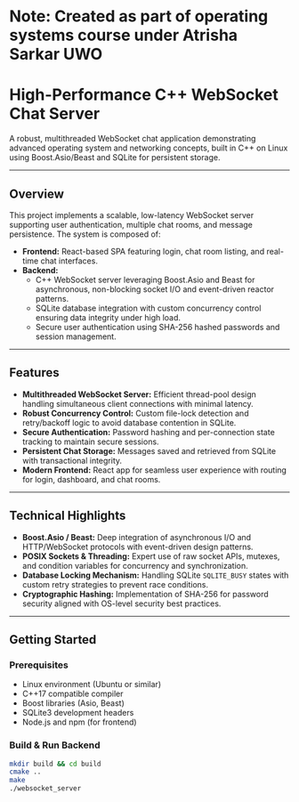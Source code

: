 # Note: Created as part of operating systems course under Atrisha Sarkar UWO

# High-Performance C++ WebSocket Chat Server

A robust, multithreaded WebSocket chat application demonstrating advanced operating system and networking concepts, built in C++ on Linux using Boost.Asio/Beast and SQLite for persistent storage.

---

## Overview

This project implements a scalable, low-latency WebSocket server supporting user authentication, multiple chat rooms, and message persistence. The system is composed of:

- **Frontend:** React-based SPA featuring login, chat room listing, and real-time chat interfaces.
- **Backend:**  
  - C++ WebSocket server leveraging Boost.Asio and Beast for asynchronous, non-blocking socket I/O and event-driven reactor patterns.  
  - SQLite database integration with custom concurrency control ensuring data integrity under high load.  
  - Secure user authentication using SHA-256 hashed passwords and session management.

---

## Features

- **Multithreaded WebSocket Server:** Efficient thread-pool design handling simultaneous client connections with minimal latency.  
- **Robust Concurrency Control:** Custom file-lock detection and retry/backoff logic to avoid database contention in SQLite.  
- **Secure Authentication:** Password hashing and per-connection state tracking to maintain secure sessions.  
- **Persistent Chat Storage:** Messages saved and retrieved from SQLite with transactional integrity.  
- **Modern Frontend:** React app for seamless user experience with routing for login, dashboard, and chat rooms.

---

## Technical Highlights

- **Boost.Asio / Beast:** Deep integration of asynchronous I/O and HTTP/WebSocket protocols with event-driven design patterns.  
- **POSIX Sockets & Threading:** Expert use of raw socket APIs, mutexes, and condition variables for concurrency and synchronization.  
- **Database Locking Mechanism:** Handling SQLite `SQLITE_BUSY` states with custom retry strategies to prevent race conditions.  
- **Cryptographic Hashing:** Implementation of SHA-256 for password security aligned with OS-level security best practices.

---

## Getting Started

### Prerequisites

- Linux environment (Ubuntu or similar)
- C++17 compatible compiler
- Boost libraries (Asio, Beast)
- SQLite3 development headers
- Node.js and npm (for frontend)

### Build & Run Backend

```bash
mkdir build && cd build
cmake ..
make
./websocket_server
